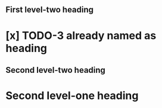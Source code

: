 ## First level-two heading

# [x] TODO-3 already named as heading

## Second level-two heading

# Second level-one heading
